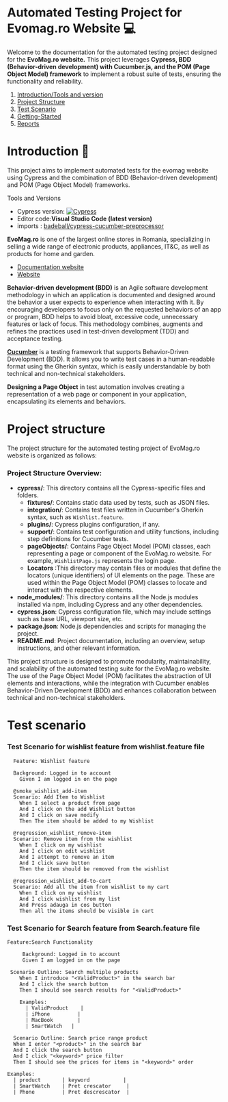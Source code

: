 # Automated Testing Project for Evomag.ro Website :computer:
Welcome to the documentation for the automated testing project designed for the **EvoMag.ro website.** This project leverages **Cypress, BDD (Behavior-driven development) with Cucumber.js, and the POM (Page Object Model) framework** to implement a robust suite of tests, ensuring the functionality and reliability.

1. [Introduction/Tools and version](#introduction-notebook)
2. [Project Structure](#project-structure)
3. [Test Scenario](#test-scenarios-for-login-functionality)
4. [Getting-Started](#getting-started--pushpin)
7. [Reports](#reports)

# Introduction :notebook:
 
This project aims to implement automated tests for the evomag website using Cypress and the combination of BDD (Behavior-driven development) and POM (Page Object Model) frameworks. 


Tools and Versions
- Cypress version: [![Cypress](https://img.shields.io/npm/v/cypress?color=33ff99&label=cypress&logo=cypress&logoColor=33ff99&style=for-the-badge)](https://www.cypress.io)
- Editor code:**Visual Studio Code (latest version)**
- imports :
 [badeball/cypress-cucumber-preprocessor](https://github.com/badeball/cypress-cucumber-preprocessor)
   


**EvoMag.ro** is one of the largest online stores in Romania, specializing in selling a wide range of electronic products, appliances, IT&C, as well as products for home and garden.

- [Documentation website](https://www.evomag.ro/pagini/termeni-de-utilizare/)
- [Website](https://www.evomag.ro/?nocampaignredirect&_gl=1*q66mha*_up*MQ..&gclid=Cj0KCQjw2a6wBhCVARIsABPeH1s7t4pasZD7s4ZHWI6q9T65gCznvGFuRPnPQYF60YVY_Pg3_9oGHaAaAswEEALw_wcB)


**Behavior-driven development (BDD)** is an Agile software development methodology in which an application is documented and designed around the behavior a user expects to experience when interacting with it. By encouraging developers to focus only on the requested behaviors of an app or program, BDD helps to avoid bloat, excessive code, unnecessary features or lack of focus. This methodology combines, augments and refines the practices used in test-driven development (TDD) and acceptance testing.

[**Cucumber**](https://cucumber.io/) is a testing framework that supports Behavior-Driven Development (BDD). It allows you to write test cases in a human-readable format using the Gherkin syntax, which is easily understandable by both technical and non-technical stakeholders.

**Designing a Page Object** in test automation involves creating a representation of a web page or component in your application, encapsulating its elements and behaviors.

# Project structure 

The project structure for the automated testing project of EvoMag.ro website is organized as follows:



### Project Structure Overview:

- **cypress/**: This directory contains all the Cypress-specific files and folders.
  - **fixtures/**: Contains static data used by tests, such as JSON files.
  - **integration/**: Contains test files written in Cucumber's Gherkin syntax, such as `Wishlist.feature`.
  - **plugins/**: Cypress plugins configuration, if any.
  - **support/**: Contains test configuration and utility functions, including step definitions for Cucumber tests.
  - **pageObjects/**: Contains Page Object Model (POM) classes, each representing a page or component of the EvoMag.ro website. For example, `WishlistPage.js` represents the login page.
  - **Locators** :This directory may contain files or modules that define the locators (unique identifiers) of UI elements on the page. These are used within the Page Object Model (POM) classes 
    to locate and interact with the respective elements.
- **node_modules/**: This directory contains all the Node.js modules installed via npm, including Cypress and any other dependencies.
- **cypress.json**: Cypress configuration file, which may include settings such as base URL, viewport size, etc.
- **package.json**: Node.js dependencies and scripts for managing the project.
- **README.md**: Project documentation, including an overview, setup instructions, and other relevant information.

This project structure is designed to promote modularity, maintainability, and scalability of the automated testing suite for the EvoMag.ro website. The use of the Page Object Model (POM) facilitates the abstraction of UI elements and interactions, while the integration with Cucumber enables Behavior-Driven Development (BDD) and enhances collaboration between technical and non-technical stakeholders.

# Test scenario

### Test Scenario for wishlist feature from  wishlist.feature file 

```gherkin
  Feature: Wishlist feature

  Background: Logged in to account 
    Given I am logged in on the page 

  @smoke_wishlist_add-item
  Scenario: Add Item to Wishlist
    When I select a product from page 
    And I click on the add Wishlist button
    And I click on save modify 
    Then The item should be added to my Wishlist
 
  @regression_wishlist_remove-item
  Scenario: Remove item from the wishlist
    When I click on my wishlist
    And I click on edit wishlist
    And I attempt to remove an item
    And I click save button
    Then the item should be removed from the wishlist
  
  @regression_wishlist_add-to-cart
  Scenario: Add all the item from wishlist to my cart
    When I click on my wishlist
    And I click wishlist from my list
    And Press adauga in cos button
    Then all the items should be visible in cart
```

### Test Scenario for Search feature from  Search.feature file 

```gherkin
Feature:Search Functionality

     Background: Logged in to account 
     Given I am logged in on the page 

 Scenario Outline: Search multiple products
    When I introduce "<ValidProduct>" in the search bar
    And I click the search button
    Then I should see search results for "<ValidProduct>"

    Examples:
      | ValidProduct    |
      | iPhone         |
      | MacBook        |
      | SmartWatch   |

  Scenario Outline: Search price range product
  When I enter "<product>" in the search bar
  And I click the search button
  And I click "<keyword>" price filter
  Then I should see the prices for items in "<keyword>" order

Examples:
  | product       | keyword           |
  | SmartWatch    | Pret crescator     |
  | Phone         | Pret descrescator  |
```


